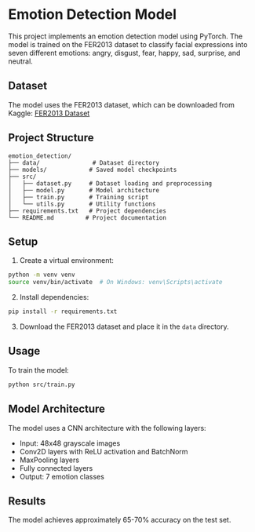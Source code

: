 # Emotion Detection Model

This project implements an emotion detection model using PyTorch. The model is trained on the FER2013 dataset to classify facial expressions into seven different emotions: angry, disgust, fear, happy, sad, surprise, and neutral.

## Dataset

The model uses the FER2013 dataset, which can be downloaded from Kaggle:
[FER2013 Dataset](https://www.kaggle.com/datasets/msambare/fer2013)

## Project Structure

```
emotion_detection/
├── data/               # Dataset directory
├── models/            # Saved model checkpoints
├── src/
│   ├── dataset.py     # Dataset loading and preprocessing
│   ├── model.py       # Model architecture
│   ├── train.py       # Training script
│   └── utils.py       # Utility functions
├── requirements.txt   # Project dependencies
└── README.md         # Project documentation
```

## Setup

1. Create a virtual environment:
```bash
python -m venv venv
source venv/bin/activate  # On Windows: venv\Scripts\activate
```

2. Install dependencies:
```bash
pip install -r requirements.txt
```

3. Download the FER2013 dataset and place it in the `data` directory.

## Usage

To train the model:
```bash
python src/train.py
```

## Model Architecture

The model uses a CNN architecture with the following layers:
- Input: 48x48 grayscale images
- Conv2D layers with ReLU activation and BatchNorm
- MaxPooling layers
- Fully connected layers
- Output: 7 emotion classes

## Results

The model achieves approximately 65-70% accuracy on the test set. 